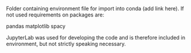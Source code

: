 Folder containing environment file for import into conda (add link here). If not used requirements on packages are:

pandas
matplotlib
spacy

JupyterLab was used for developing the code and is therefore included in environment, but not strictly speaking necessary.
